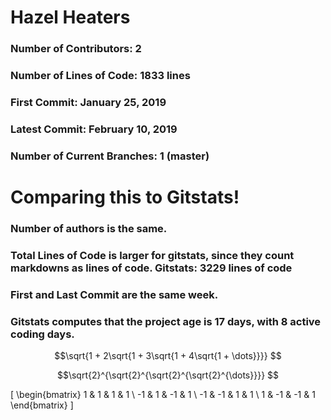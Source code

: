 # Hazel Heaters

### Number of Contributors: 2
### Number of Lines of Code: 1833 lines
### First Commit: January 25, 2019
### Latest Commit: February 10, 2019
### Number of Current Branches: 1 (master) 


# Comparing this to Gitstats!

### Number of authors is the same.
### Total Lines of Code is larger for gitstats, since they count markdowns as lines of code. Gitstats: 3229 lines of code
### First and Last Commit are the same week.
### Gitstats computes that the project age is 17 days, with 8 active coding days. 


$$\sqrt{1 + 2\sqrt{1 + 3\sqrt{1 + 4\sqrt{1 + \dots}}}} $$

$$\sqrt{2}^{\sqrt{2}^{\sqrt{2}^{\sqrt{2}^{\dots}}}} $$

\[
\begin{bmatrix}
	1 & 1 & 1 & 1 \\
    -1 & 1 & -1 & 1 \\
    -1 & -1 & 1 & 1 \\
    1 & -1 & -1 & 1 
\end{bmatrix}
\]
